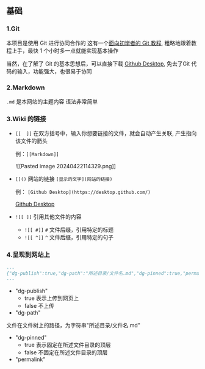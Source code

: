 ## 基础
### 1.Git
本项目是使用 Git 进行协同合作的
这有一个[面向初学者的 Git 教程](https://www.liaoxuefeng.com/wiki/896043488029600), 粗略地跟着教程上手，最快 1 个小时多一点就能实现基本操作

当然，在了解了 Git 的基本思想后，可以直接下载 [Github Desktop](https://desktop.github.com/), 免去了Git 代码的输入，功能强大，也很易于协同
### 2.Markdown
`.md` 是本网站的主题内容
语法非常简单


### 3.Wiki 的链接

-  `[[  ]]`  在双方括号中，输入你想要链接的文件，就会自动产生关联, 产生指向该文件的箭头
 
	例：`[[Markdown]]`

	![[Pasted image 20240422114329.png]]
- `[]()`   网站的链接 `[显示的文字](网站的链接)`

	例： `[Github Desktop](https://desktop.github.com/)`

	[Github Desktop](https://desktop.github.com/)
	
- `![[ ]]`  引用其他文件的内容
	- `![[ #]]`    `#` 文件后缀，引用特定的标题
	- `![[ ^]]`    `^` 文件后缀，引用特定的句子

### 4.呈现到网站上
```markdown
---
{"dg-publish":true,"dg-path":"所述目录/文件名.md","dg-pinned":true,"permalink":"/所述目录/文件名/","dgPassFrontmatter":true,"noteIcon":""}
---
```

- "dg-publish"
	- true 表示上传到网页上
	- false 不上传
- "dg-path"

文件在文件树上的路径，为字符串"所述目录/文件名.md"
	
- "dg-pinned"
	- true 表示固定在所述文件目录的顶层
	- false 不固定在所述文件目录的顶层
- "permalink"

